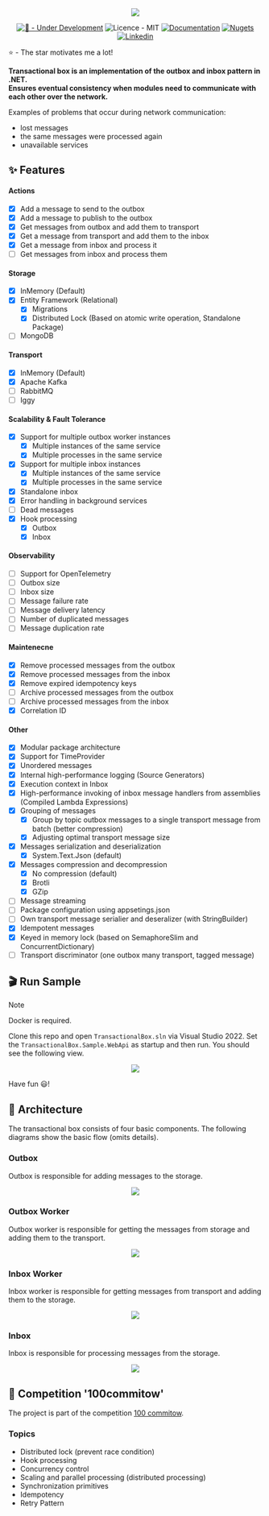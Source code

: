<div align="center">
    <img src="assets/rounded-social-logo.png">
</div>

<div align="center">

[![🚧 - Under Development](https://img.shields.io/badge/🚧-Under_Development-orange)](https://)
![Licence - MIT](https://img.shields.io/badge/Licence-MIT-2ea44f)
[![Documentation](https://img.shields.io/badge/Documentation-2ea44f?logo=googledocs&logoColor=white)](https://transactionalbox.com/)
[![Nugets](https://img.shields.io/badge/Nugets-2ea44f?logo=nuget)](https://www.nuget.org/packages?q=TransactionalBox)
[![Linkedin](https://img.shields.io/badge/Linkedin-2ea44f?logo=linkedin)](https://www.linkedin.com/in/adimiko/)

</div>

:star: - The star motivates me a lot!   

**Transactional box is an implementation of the outbox and inbox pattern in .NET.**   
**Ensures eventual consistency when modules need to communicate with each other over the network.**

Examples of problems that occur during network communication:
- lost messages
- the same messages were processed again
- unavailable services

## ✨ Features
#### Actions
- [x] Add a message to send to the outbox
- [x] Add a message to publish to the outbox
- [x] Get messages from outbox and add them to transport
- [x] Get a message from transport and add them to the inbox
- [x] Get a message from inbox and process it
- [ ] Get messages from inbox and process them

#### Storage
- [x] InMemory (Default)
- [x] Entity Framework (Relational)
    - [x] Migrations
    - [X] Distributed Lock (Based on atomic write operation, Standalone Package)
- [ ] MongoDB

#### Transport
- [x] InMemory (Default)
- [x] Apache Kafka
- [ ] RabbitMQ
- [ ] Iggy

#### Scalability & Fault Tolerance
- [x] Support for multiple outbox worker instances
    - [x] Multiple instances of the same service 
    - [x] Multiple processes in the same service
- [x] Support for multiple inbox instances
    - [x] Multiple instances of the same service 
    - [x] Multiple processes in the same service
- [x] Standalone inbox
- [x] Error handling in background services
- [ ] Dead messages
- [x] Hook processing
    - [x] Outbox
    - [x] Inbox

#### Observability
- [ ] Support for OpenTelemetry
- [ ] Outbox size
- [ ] Inbox size
- [ ] Message failure rate
- [ ] Message delivery latency
- [ ] Number of duplicated messages
- [ ] Message duplication rate

#### Maintenecne
- [x] Remove processed messages from the outbox
- [x] Remove processed messages from the inbox
- [x] Remove expired idempotency keys
- [ ] Archive processed messages from the outbox
- [ ] Archive processed messages from the inbox
- [x] Correlation ID

#### Other
- [x] Modular package architecture
- [x] Support for TimeProvider
- [x] Unordered messages
- [X] Internal high-performance logging (Source Generators)
- [x] Execution context in Inbox
- [x] High-performance invoking of inbox message handlers from assemblies (Compiled Lambda Expressions)
- [x] Grouping of messages
    - [x] Group by topic outbox messages to a single transport message from batch (better compression)
    - [x] Adjusting optimal transport message size
- [X] Messages serialization and deserialization
    - [X] System.Text.Json (default)
- [x] Messages compression and decompression
    - [X] No compression (default)
    - [X] Brotli
    - [x] GZip
- [ ] Message streaming
- [ ] Package configuration using appsetings.json
- [ ] Own transport message serialier and deseralizer (with StringBuilder)
- [x] Idempotent messages
- [x] Keyed in memory lock (based on SemaphoreSlim and ConcurrentDictionary)
- [ ] Transport discriminator (one outbox many transport, tagged message) 

## :clapper: Run Sample
> [!NOTE]
> Docker is required.

Clone this repo and open `TransactionalBox.sln` via Visual Studio 2022. Set the `TransactionalBox.Sample.WebApi` as startup and then run. You should see the following view.

<div align="center">
    <img src="assets/samples/web-api-sample.png">
</div>

Have fun :smiley:!

## :european_castle: Architecture
The transactional box consists of four basic components.
The following diagrams show the basic flow (omits details).

### Outbox
Outbox is responsible for adding messages to the storage.
<div align="center">
    <img src="assets/diagrams/diagram-outbox.png">
</div>

### Outbox Worker
Outbox worker is responsible for getting the messages from storage and adding them to the transport.
<div align="center">
    <img src="assets/diagrams/diagram-outbox-worker.png">
</div>

### Inbox Worker
Inbox worker is responsible for getting messages from transport and adding them to the storage.
<div align="center">
    <img src="assets/diagrams/diagram-inbox-worker.png">
</div>

### Inbox 
Inbox is responsible for processing messages from the storage.
<div align="center">
    <img src="assets/diagrams/diagram-inbox.png">
</div>

## :medal_sports: Competition '100commitow'
The project is part of the competition [100 commitow](https://100commitow.pl).

### Topics
- Distributed lock (prevent race condition)
- Hook processing
- Concurrency control
- Scaling and parallel processing (distributed processing)
- Synchronization primitives
- Idempotency
- Retry Pattern
